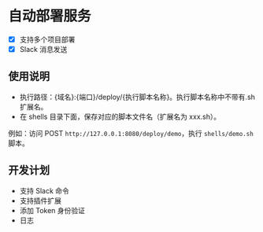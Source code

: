 # 自动部署服务

- [x] 支持多个项目部署
- [x] Slack 消息发送

## 使用说明

- 执行路径：{域名}:{端口}/deploy/{执行脚本名称}。执行脚本名称中不带有.sh 扩展名。
- 在 shells 目录下面，保存对应的脚本文件名（扩展名为 xxx.sh）。

例如：访问 POST `http://127.0.0.1:8080/deploy/demo`，执行 `shells/demo.sh` 脚本。

## 开发计划

- 支持 Slack 命令
- 支持插件扩展
- 添加 Token 身份验证
- 日志
